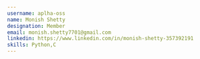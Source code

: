 ```yaml
---
username: aplha-oss
name: Monish Shetty
designation: Member
email: monish.shetty7701@gmail.com
linkedin: https://www.linkedin.com/in/monish-shetty-357392191
skills: Python,C
---
```


